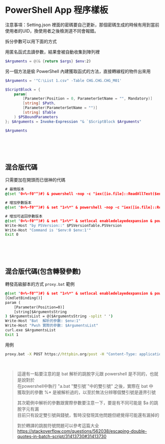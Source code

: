 PowerShell App 程序樣板
====

注意事項：Setting.json 裡面的密碼要自己更新，那個密碼生成的時候有用到當前使用者的UID，換使用者之後檢測道不同會報錯。

拆分參數可以用下面的方式

用匿名函式去讀參數，結果會被自動收集到陣列裡

```ps1
$Arguments = @(& {return $args} $env:2)
```

另一個方法是偷 PowerShell 內建獲取函式的方法，直接轉線程的物件出來用

```ps1
$Arguments = '"C:\List 1.csv" -Table CHG.CHG.CHG_M01'

$ScriptBlock = {
    param(
        [Parameter(Position = 0, ParameterSetName = "", Mandatory)]
        [string] $Path,
        [Parameter(ParameterSetName = "")]
        [string] $Table
    ) $PSBoundParameters
}; $Arguments = Invoke-Expression "& `$ScriptBlock $Arguments"

$Arguments
```



<br><br><br>

## 混合版代碼
只需要加在開頭而已很神的代碼

```bat
# 最簡版本
@(set "0=%~f0"^)#) & powershell -nop -c "iex([io.file]::ReadAllText($env:0))" & exit /b

# 增加參數版本
@(set "0=%~f0"^)#) & set "1=%*" & powershell -nop -c "iex([io.file]::ReadAllText($env:0))" & exit /b

# 增加可返回參數版本
@(set "0=%~f0"^)#) & set "1=%*" & setlocal enabledelayedexpansion & powershell -nop -c "iex([io.file]::ReadAllText($env:0));$Host.SetShouldExit($LastExitCode);Exit $LastExitCode" & exit /b !errorlevel!
Write-Host "by PSVersion::" $PSVersionTable.PSVersion
Write-Host "Command is '$env:0 $env:1'"
Exit 0


```


<br><br><br>


## 混合版代碼(包含轉發參數)
轉發高級腳本的方式 `proxy.bat` 範例

```bat
@(set "0=%~f0"^)#) & set "1=%*" & setlocal enabledelayedexpansion & powershell -nop -c "$dq=[char]34;$a='(['+$dq+'$])';$b='`$1';$scr=([io.file]::ReadAllText($env:0,[Text.Encoding]::Default)-split'\n',2)[1]; iex('&{'+$scr+'}'+($dq+($env:1-replace($a,$b))+$dq)); $err=$LastExitCode;$Host.SetShouldExit($err);Exit($err)" & exit /b !errorlevel!
[CmdletBinding()]
param (
    [Parameter(Position=0)]
    [string]$ArgumentsString
) $ArgumentsList = @($ArgumentsString -split ' ')
Write-Host "Bat  解析的參數: $env:1"
Write-Host "Pwsh 實際的參數: $ArgumentsList"
curl.exe $ArgumentsList
Exit 1


```

用例

```bat
proxy.bat -X POST https://httpbin.org/post -H "Content-Type: application/json" -d "{\"key\": \"value\"}"


```

<br>

> 這邊有一點要注意的是 bat 解析的跳脫字元跟 powershell 是不同的，也就是說對於  
> 在powershell中執行 "a.bat "雙引號`"中的雙引號" 之後，實際在 bat 中  
> 獲取到的參數 %* 是被解析過的，以至於無法分辨哪個雙引號是邊界引號  
>   
> 其次範例中解析的參數跟實際參數要注意一下，要是有不同可能是 $a 的跳脫字元有漏  
> 目前只有設定雙引號與錢號，暫時沒發現其他問題但總覺得可能還有漏掉的  
>   
> 對於轉譯的跳脫符號問題可以參考這篇大全  
> https://stackoverflow.com/questions/562038/escaping-double-quotes-in-batch-script/31413730#31413730  
